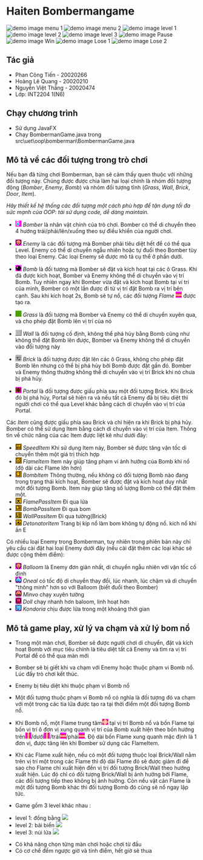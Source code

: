 # Haiten Bombermangame
![demo image menu 1](https://cdn.discordapp.com/attachments/891341738474606635/919267620799283290/unknown.png)
![demo image menu 2](https://media.discordapp.net/attachments/891341738474606635/919267704702132314/unknown.png)
![demo image level 1](https://cdn.discordapp.com/attachments/891341738474606635/919267891193458779/unknown.png)
![demo image level 2](https://cdn.discordapp.com/attachments/891341738474606635/919269114617401354/unknown.png)
![demo image level 3](https://cdn.discordapp.com/attachments/891341738474606635/919268654741348372/unknown.png)
![demo image Pause](https://cdn.discordapp.com/attachments/891341738474606635/919268307343917088/unknown.png)
![demo image Win](https://cdn.discordapp.com/attachments/891341738474606635/919272164677550090/unknown.png)
![demo image Lose 1](https://cdn.discordapp.com/attachments/891341738474606635/919270477996900352/unknown.png)
![demo image Lose 2](https://cdn.discordapp.com/attachments/891341738474606635/919270545089003530/unknown.png)

## Tác giả
- Phan Công Tiến - 20020266
- Hoàng Lê Quang - 20020210
- Nguyễn Việt Thắng - 20020474
- Lớp: INT2204 1(N6)

## Chạy chương trình
- Sử dụng JavaFX
- Chạy BombermanGame.java trong src\uet\oop\bomberman\BombermanGame.java

## Mô tả về các đối tượng trong trò chơi
Nếu bạn đã từng chơi Bomberman, bạn sẽ cảm thấy quen thuộc với những đối tượng này. Chúng được được chia làm hai loại chính là nhóm đối tượng động (*Bomber*, *Enemy*, *Bomb*) và nhóm đối tượng tĩnh (*Grass*, *Wall*, *Brick*, *Door*, *Item*).

*Hãy thiết kế hệ thống các đối tượng một cách phù hợp để tận dụng tối đa sức mạnh của OOP: tái sử dụng code, dễ dàng maintain.*

- ![](res/sprites/player_down.png) *Bomber* là nhân vật chính của trò chơi. Bomber có thể di chuyển theo 4 hướng trái/phải/lên/xuống theo sự điều khiển của người chơi. 
- ![](res/sprites/balloom_left1.png) *Enemy* là các đối tượng mà Bomber phải tiêu diệt hết để có thể qua Level. Enemy có thể di chuyển ngẫu nhiên hoặc tự đuổi theo Bomber tùy theo loại Enemy. Các loại Enemy sẽ được mô tả cụ thể ở phần dưới.
- ![](res/sprites/bomb.png) *Bomb* là đối tượng mà Bomber sẽ đặt và kích hoạt tại các ô Grass. Khi đã được kích hoạt, Bomber và Enemy không thể di chuyển vào vị trí Bomb. Tuy nhiên ngay khi Bomber vừa đặt và kích hoạt Bomb tại ví trí của mình, Bomber có một lần được đi từ vị trí đặt Bomb ra vị trí bên cạnh. Sau khi kích hoạt 2s, Bomb sẽ tự nổ, các đối tượng *Flame* ![](res/sprites/explosion_horizontal.png) được tạo ra.


- ![](res/sprites/grass.png) *Grass* là đối tượng mà Bomber và Enemy có thể di chuyển xuyên qua, và cho phép đặt Bomb lên vị trí của nó
- ![](res/sprites/wall.png) *Wall* là đối tượng cố định, không thể phá hủy bằng Bomb cũng như không thể đặt Bomb lên được, Bomber và Enemy không thể di chuyển vào đối tượng này
- ![](res/sprites/brick.png) *Brick* là đối tượng được đặt lên các ô Grass, không cho phép đặt Bomb lên nhưng có thể bị phá hủy bởi Bomb được đặt gần đó. Bomber và Enemy thông thường không thể di chuyển vào vị trí Brick khi nó chưa bị phá hủy.


- ![](res/sprites/portal.png) *Portal* là đối tượng được giấu phía sau một đối tượng Brick. Khi Brick đó bị phá hủy, Portal sẽ hiện ra và nếu tất cả Enemy đã bị tiêu diệt thì người chơi có thể qua Level khác bằng cách di chuyển vào vị trí của Portal.

Các *Item* cũng được giấu phía sau Brick và chỉ hiện ra khi Brick bị phá hủy. Bomber có thể sử dụng Item bằng cách di chuyển vào vị trí của Item. Thông tin về chức năng của các Item được liệt kê như dưới đây:
- ![](res/sprites/powerup_speed.png) *SpeedItem* Khi sử dụng Item này, Bomber sẽ được tăng vận tốc di chuyển thêm một giá trị thích hợp
- ![](res/sprites/powerup_flames.png) *FlameItem* Item này giúp tăng phạm vi ảnh hưởng của Bomb khi nổ (độ dài các Flame lớn hơn)
- ![](res/sprites/powerup_bombs.png) *BombItem* Thông thường, nếu không có đối tượng Bomb nào đang trong trạng thái kích hoạt, Bomber sẽ được đặt và kích hoạt duy nhất một đối tượng Bomb. Item này giúp tăng số lượng Bomb có thể đặt thêm một.
- ![](res/sprites/powerup_flamepass.png) *FlamePassItem* Đi qua lửa
- ![](res/sprites/powerup_bombpass.png) *BombPassItem* Đi qua bom
- ![](res/sprites/powerup_wallpass.png) *WallPassItem* Đi qua tường(Brick)
- ![](res/sprites/powerup_detonator.png) *DetonatorItem* Trang bị kíp nổ làm bom không tự động nổ. kích nổ khi ấn E


Có nhiều loại Enemy trong Bomberman, tuy nhiên trong phiên bản này chỉ yêu cầu cài đặt hai loại Enemy dưới đây (nếu cài đặt thêm các loại khác sẽ được cộng thêm điểm):
- ![](res/sprites/balloom_left1.png) *Balloom* là Enemy đơn giản nhất, di chuyển ngẫu nhiên với vận tốc cố định
- ![](res/sprites/oneal_left1.png) *Oneal* có tốc độ di chuyển thay đổi, lúc nhanh, lúc chậm và di chuyển "thông minh" hơn so với Balloom (biết đuổi theo Bomber)
- ![](res/sprites/minvo_left1.png) *Minvo* chạy xuyên tường
- ![](res/sprites/doll_left1.png) *Doll* chạy nhanh hơn baloom, linh hoạt hơn
- ![](res/sprites/kondoria_left1.png) *Kondoria* chịu được lửa trong một khoảng thời gian

## Mô tả game play, xử lý va chạm và xử lý bom nổ
- Trong một màn chơi, Bomber sẽ được người chơi di chuyển, đặt và kích hoạt Bomb với mục tiêu chính là tiêu diệt tất cả Enemy và tìm ra vị trí Portal để có thể qua màn mới
- Bomber sẽ bị giết khi va chạm với Enemy hoặc thuộc phạm vi Bomb nổ. Lúc đấy trò chơi kết thúc.
- Enemy bị tiêu diệt khi thuộc phạm vi Bomb nổ
- Một đối tượng thuộc phạm vi Bomb nổ có nghĩa là đối tượng đó va chạm với một trong các tia lửa được tạo ra tại thời điểm một đối tượng Bomb nổ.

- Khi Bomb nổ, một Flame trung tâm![](res/sprites/bomb_exploded.png) tại vị trí Bomb nổ và bốn Flame tại bốn vị trí ô đơn vị xung quanh vị trí của Bomb xuất hiện theo bốn hướng trên![](res/sprites/explosion_vertical.png)/dưới![](res/sprites/explosion_vertical.png)/trái![](res/sprites/explosion_horizontal.png)/phải![](res/sprites/explosion_horizontal.png). Độ dài bốn Flame xung quanh mặc định là 1 đơn vị, được tăng lên khi Bomber sử dụng các FlameItem.
- Khi các Flame xuất hiện, nếu có một đối tượng thuộc loại Brick/Wall nằm trên vị trí một trong các Flame thì độ dài Flame đó sẽ được giảm đi để sao cho Flame chỉ xuất hiện đến vị trí đối tượng Brick/Wall theo hướng xuất hiện. Lúc đó chỉ có đối tượng Brick/Wall bị ảnh hưởng bởi Flame, các đối tượng tiếp theo không bị ảnh hưởng. Còn nếu vật cản Flame là một đối tượng Bomb khác thì đối tượng Bomb đó cũng sẽ nổ ngay lập tức.

- Game gồm 3 level khác nhau :
+ level 1: đồng bằng ![](https://cdn.discordapp.com/attachments/891341738474606635/919276437276610590/grass.png)
+ level 2: bãi biển ![](https://cdn.discordapp.com/attachments/891341738474606635/919275593877581945/Water.png)
+ level 3: núi lửa ![](https://cdn.discordapp.com/attachments/891341738474606635/919275757941977168/Lava.png)
- Có khả năng chọn từng màn chơi hoặc chơi từ đầu
- Có cơ chế đếm ngược giờ và tính điểm, hết giờ sẽ thua
